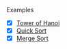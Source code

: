

Examples
- [x] [Tower of Hanoi](../../code/examples/tower_of_hanoi.md)
- [x] [Quick Sort](../../code/examples/quick_sort.md)
- [x] [Merge Sort](../../code/examples/merge_sort.md)
